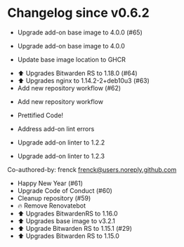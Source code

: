 # Changelog since v0.6.2
- Upgrade add-on base image to 4.0.0 (#65)

* Upgrade add-on base image to 4.0.0

* Update base image location to GHCR 
- ⬆ Upgrades Bitwarden RS to 1.18.0 (#64) 
- ⬆ Upgrades nginx to 1.14.2-2+deb10u3 (#63) 
- Add new repository workflow (#62)

* Add new repository workflow

* Prettified Code!

* Address add-on lint errors

* Upgrade add-on linter to 1.2.2

* Upgrade add-on linter to 1.2.3

Co-authored-by: frenck <frenck@users.noreply.github.com> 
- Happy New Year (#61) 
- Upgrade Code of Conduct (#60) 
- Cleanup repository (#59) 
- 🔥 Remove Renovatebot 
- ⬆ Upgrades BitwardenRS to 1.16.0 
- ⬆ Upgrades base image to v3.2.1 
- ⬆ Upgrade Bitwarden RS to 1.15.1 (#29) 
- ⬆ Upgrades Bitwarden RS to 1.15.0 
